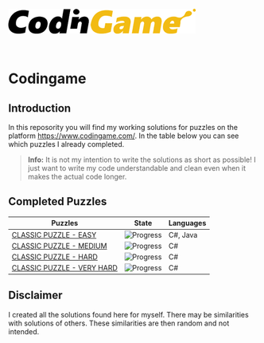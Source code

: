 [![CodinGame](/CodinGame.png)](https://www.codingame.com/ "CodinGame")

<br>

# Codingame

## Introduction
In this reposority you will find my working solutions for puzzles on the platform https://www.codingame.com/. In the table below you can see which puzzles I already completed.

> **Info:** It is not my intention to write the solutions as short as possible! I just want to write my code understandable and clean even when it makes the actual code longer.

## Completed Puzzles
|                                              Puzzles                                                |                   State                   | Languages |
|-----------------------------------------------------------------------------------------------------|-------------------------------------------|-----------|
| [CLASSIC PUZZLE - EASY](https://github.com/Nicklas185105/Codingame/tree/main/Puzzles/Easy)          | ![Progress](https://progress-bar.dev/17)  | C#, Java  |
| [CLASSIC PUZZLE - MEDIUM](https://github.com/Nicklas185105/Codingame/tree/main/Puzzles/Medium)      | ![Progress](https://progress-bar.dev/0)   | C#        |
| [CLASSIC PUZZLE - HARD](https://github.com/Nicklas185105/Codingame/tree/main/Puzzles/Hard)          | ![Progress](https://progress-bar.dev/0)   | C#        |
| [CLASSIC PUZZLE - VERY HARD](https://github.com/Nicklas185105/Codingame/tree/main/Puzzles/VeryHard) | ![Progress](https://progress-bar.dev/0)   | C#        |


## Disclaimer
I created all the solutions found here for myself. There may be similarities with solutions of others. These similarities are then random and not intended.